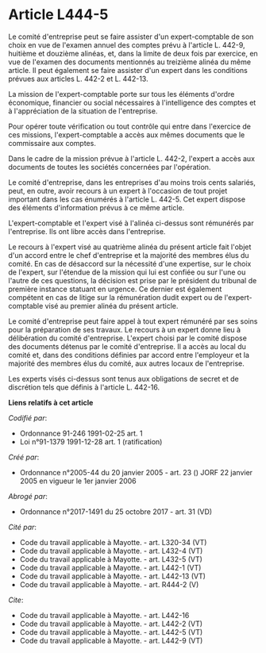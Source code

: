 # Article L444-5

Le comité d'entreprise peut se faire assister d'un expert-comptable de son choix en vue de l'examen annuel des comptes prévu
à l'article L. 442-9, huitième et douzième alinéas, et, dans la limite de deux fois par exercice, en vue de l'examen des
documents mentionnés au treizième alinéa du même article. Il peut également se faire assister d'un expert dans les conditions
prévues aux articles L. 442-2 et L. 442-13.

La mission de l'expert-comptable porte sur tous les éléments d'ordre économique, financier ou social nécessaires à
l'intelligence des comptes et à l'appréciation de la situation de l'entreprise.

Pour opérer toute vérification ou tout contrôle qui entre dans l'exercice de ces missions, l'expert-comptable a accès aux
mêmes documents que le commissaire aux comptes.

Dans le cadre de la mission prévue à l'article L. 442-2, l'expert a accès aux documents de toutes les sociétés concernées par
l'opération.

Le comité d'entreprise, dans les entreprises d'au moins trois cents salariés, peut, en outre, avoir recours à un expert à
l'occasion de tout projet important dans les cas énumérés à l'article L. 442-5. Cet expert dispose des éléments d'information
prévus à ce même article.

L'expert-comptable et l'expert visé à l'alinéa ci-dessus sont rémunérés par l'entreprise. Ils ont libre accès dans
l'entreprise.

Le recours à l'expert visé au quatrième alinéa du présent article fait l'objet d'un accord entre le chef d'entreprise et la
majorité des membres élus du comité. En cas de désaccord sur la nécessité d'une expertise, sur le choix de l'expert, sur
l'étendue de la mission qui lui est confiée ou sur l'une ou l'autre de ces questions, la décision est prise par le président
du tribunal de première instance statuant en urgence. Ce dernier est également compétent en cas de litige sur la rémunération
dudit expert ou de l'expert-comptable visé au premier alinéa du présent article.

Le comité d'entreprise peut faire appel à tout expert rémunéré par ses soins pour la préparation de ses travaux. Le recours à
un expert donne lieu à délibération du comité d'entreprise. L'expert choisi par le comité dispose des documents détenus par
le comité d'entreprise. Il a accès au local du comité et, dans des conditions définies par accord entre l'employeur et la
majorité des membres élus du comité, aux autres locaux de l'entreprise.

Les experts visés ci-dessus sont tenus aux obligations de secret et de discrétion tels que définis à l'article L. 442-16.

**Liens relatifs à cet article**

_Codifié par_:

  - Ordonnance 91-246 1991-02-25 art. 1
  - Loi n°91-1379 1991-12-28 art. 1 (ratification)

_Créé par_:

  - Ordonnance n°2005-44 du 20 janvier 2005 - art. 23 () JORF 22 janvier 2005 en vigueur le 1er janvier 2006

_Abrogé par_:

  - Ordonnance n°2017-1491 du 25 octobre 2017 - art. 31 (VD)

_Cité par_:

  - Code du travail applicable à Mayotte. - art. L320-34 (VT)
  - Code du travail applicable à Mayotte. - art. L432-4 (VT)
  - Code du travail applicable à Mayotte. - art. L432-5 (VT)
  - Code du travail applicable à Mayotte. - art. L442-1 (VT)
  - Code du travail applicable à Mayotte. - art. L442-13 (VT)
  - Code du travail applicable à Mayotte. - art. R444-2 (V)

_Cite_:

  - Code du travail applicable à Mayotte. - art. L442-16
  - Code du travail applicable à Mayotte. - art. L442-2 (VT)
  - Code du travail applicable à Mayotte. - art. L442-5 (VT)
  - Code du travail applicable à Mayotte. - art. L442-9 (VT)
